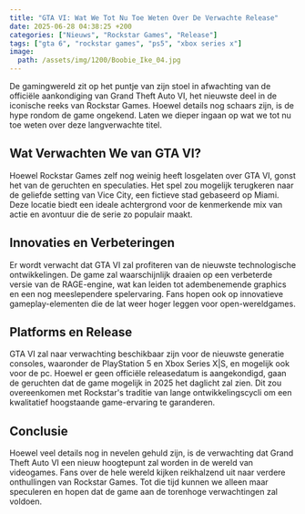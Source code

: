 ```yaml
---
title: "GTA VI: Wat We Tot Nu Toe Weten Over De Verwachte Release"
date: 2025-06-28 04:38:25 +200
categories: ["Nieuws", "Rockstar Games", "Release"]
tags: ["gta 6", "rockstar games", "ps5", "xbox series x"]
image:
  path: /assets/img/1200/Boobie_Ike_04.jpg
---
```


De gamingwereld zit op het puntje van zijn stoel in afwachting van de officiële aankondiging van Grand Theft Auto VI, het nieuwste deel in de iconische reeks van Rockstar Games. Hoewel details nog schaars zijn, is de hype rondom de game ongekend. Laten we dieper ingaan op wat we tot nu toe weten over deze langverwachte titel.

## Wat Verwachten We van GTA VI?

Hoewel Rockstar Games zelf nog weinig heeft losgelaten over GTA VI, gonst het van de geruchten en speculaties. Het spel zou mogelijk terugkeren naar de geliefde setting van Vice City, een fictieve stad gebaseerd op Miami. Deze locatie biedt een ideale achtergrond voor de kenmerkende mix van actie en avontuur die de serie zo populair maakt.

## Innovaties en Verbeteringen

Er wordt verwacht dat GTA VI zal profiteren van de nieuwste technologische ontwikkelingen. De game zal waarschijnlijk draaien op een verbeterde versie van de RAGE-engine, wat kan leiden tot adembenemende graphics en een nog meeslependere spelervaring. Fans hopen ook op innovatieve gameplay-elementen die de lat weer hoger leggen voor open-wereldgames.

## Platforms en Release

GTA VI zal naar verwachting beschikbaar zijn voor de nieuwste generatie consoles, waaronder de PlayStation 5 en Xbox Series X|S, en mogelijk ook voor de pc. Hoewel er geen officiële releasedatum is aangekondigd, gaan de geruchten dat de game mogelijk in 2025 het daglicht zal zien. Dit zou overeenkomen met Rockstar's traditie van lange ontwikkelingscycli om een kwalitatief hoogstaande game-ervaring te garanderen.

## Conclusie

Hoewel veel details nog in nevelen gehuld zijn, is de verwachting dat Grand Theft Auto VI een nieuw hoogtepunt zal worden in de wereld van videogames. Fans over de hele wereld kijken reikhalzend uit naar verdere onthullingen van Rockstar Games. Tot die tijd kunnen we alleen maar speculeren en hopen dat de game aan de torenhoge verwachtingen zal voldoen.